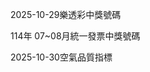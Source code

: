 
2025-10-29樂透彩中獎號碼

                                
114年 07~08月統一發票中獎號碼
                             
2025-10-30空氣品質指標
                              